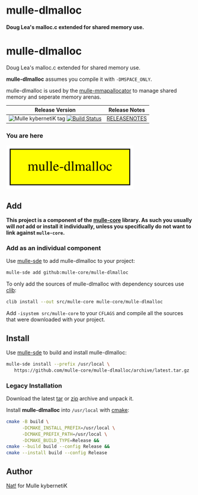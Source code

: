 # mulle-dlmalloc

#### Doug Lea's malloc.c extended for shared memory use.


# mulle-dlmalloc

Doug Lea's malloc.c extended for shared memory use.

**mulle-dlmalloc** assumes you compile it with `-DMSPACE_ONLY`.

mulle-dlmalloc is used by the [mulle-mmapallocator](//github.com/mulle-core/mulle-mmapallocator) to manage shared memory and seperate memory arenas.





| Release Version                                       | Release Notes
|-------------------------------------------------------|--------------
| ![Mulle kybernetiK tag](https://img.shields.io/github/tag/mulle-core/mulle-dlmalloc.svg) [![Build Status](https://github.com/mulle-core/mulle-dlmalloc/workflows/CI/badge.svg)](//github.com/mulle-core/mulle-dlmalloc/actions) | [RELEASENOTES](RELEASENOTES.md) |






### You are here

![Overview](overview.dot.svg)





## Add

**This project is a component of the [mulle-core](//github.com/mulle-core/mulle-core) library. As such you usually will *not* add or install it
individually, unless you specifically do not want to link against
`mulle-core`.**


### Add as an individual component

Use [mulle-sde](//github.com/mulle-sde) to add mulle-dlmalloc to your project:

``` sh
mulle-sde add github:mulle-core/mulle-dlmalloc
```

To only add the sources of mulle-dlmalloc with dependency
sources use [clib](https://github.com/clibs/clib):


``` sh
clib install --out src/mulle-core mulle-core/mulle-dlmalloc
```

Add `-isystem src/mulle-core` to your `CFLAGS` and compile all the sources that were downloaded with your project.


## Install

Use [mulle-sde](//github.com/mulle-sde) to build and install mulle-dlmalloc:

``` sh
mulle-sde install --prefix /usr/local \
   https://github.com/mulle-core/mulle-dlmalloc/archive/latest.tar.gz
```

### Legacy Installation


Download the latest [tar](https://github.com/mulle-core/mulle-dlmalloc/archive/refs/tags/latest.tar.gz) or [zip](https://github.com/mulle-core/mulle-dlmalloc/archive/refs/tags/latest.zip) archive and unpack it.

Install **mulle-dlmalloc** into `/usr/local` with [cmake](https://cmake.org):

``` sh
cmake -B build \
      -DCMAKE_INSTALL_PREFIX=/usr/local \
      -DCMAKE_PREFIX_PATH=/usr/local \
      -DCMAKE_BUILD_TYPE=Release &&
cmake --build build --config Release &&
cmake --install build --config Release
```


## Author

[Nat!](https://mulle-kybernetik.com/weblog) for Mulle kybernetiK  



